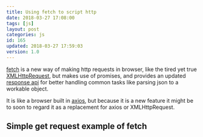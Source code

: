 ```yaml
---
title: Using fetch to script http
date: 2018-03-27 17:08:00
tags: [js]
layout: post
categories: js
id: 165
updated: 2018-03-27 17:59:03
version: 1.0
---
```


[fetch](https://developer.mozilla.org/en-US/docs/Web/API/Fetch_API) is a new way of making http requests in browser, like the tired yet true [XMLHttpRequest](https://developer.mozilla.org/en-US/docs/Web/API/XMLHttpRequest), but makes use of promises, and provides an updated [response api](https://developer.mozilla.org/en-US/docs/Web/API/Response) for better handling common tasks like parsing json to a workable object.

It is like a browser built in [axios](/2018/01/10/nodejs-axios/), but because it is a new feature it might be to soon to regard it as a replacement for axios or XMLHttpRequest.

<!-- more -->

## Simple get request example of fetch